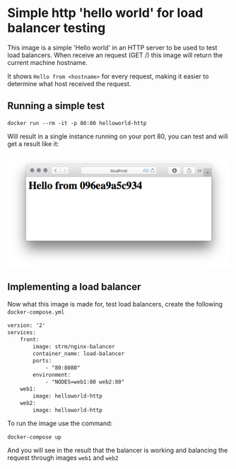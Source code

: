# Simple http 'hello world' for load balancer testing

This image is a simple 'Hello world' in an HTTP server to be used to test load balancers. When receive an request (GET /) this image will return the current machine hostname.

It shows ```Hello from <hostname>``` for every request, making it easier to determine what host received the request.

## Running a simple test
    docker run --rm -it -p 80:80 helloworld-http

Will result in a single instance running on your port 80, you can test and will get a result like it:
    
![Print](/print1.png)

## Implementing a load balancer

Now what this image is made for, test load balancers, create the following ```docker-compose.yml```

    version: '2'
    services:
        front:
            image: strm/nginx-balancer
            container_name: load-balancer
            ports:
                - "80:8080"
            environment:
                - "NODES=web1:80 web2:80"
        web1:
            image: helloworld-http
        web2:
            image: helloworld-http
            

To run the image use the command:

    docker-compose up

And you will see in the result that the balancer is working and balancing the request through images ```web1``` and ```web2```

